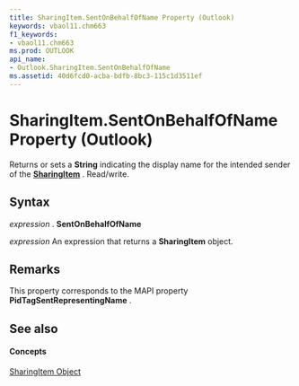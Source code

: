 ```yaml
---
title: SharingItem.SentOnBehalfOfName Property (Outlook)
keywords: vbaol11.chm663
f1_keywords:
- vbaol11.chm663
ms.prod: OUTLOOK
api_name:
- Outlook.SharingItem.SentOnBehalfOfName
ms.assetid: 40d6fcd0-acba-bdfb-8bc3-115c1d3511ef
---
```



# SharingItem.SentOnBehalfOfName Property (Outlook)

Returns or sets a  **String** indicating the display name for the intended sender of the **[SharingItem](sharingitem-object-outlook.md)** . Read/write.


## Syntax

 _expression_ . **SentOnBehalfOfName**

 _expression_ An expression that returns a **SharingItem** object.


## Remarks

This property corresponds to the MAPI property  **PidTagSentRepresentingName** .


## See also


#### Concepts


[SharingItem Object](sharingitem-object-outlook.md)

